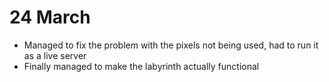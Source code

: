 # 24 March

* Managed to fix the problem with the pixels not being used, had to run it as a live server
* Finally managed to make the labyrinth actually functional